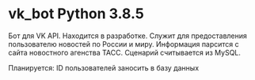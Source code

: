 # vk_bot Python 3.8.5
Бот для VK API.
Находится в разработке.
Служит для предоставления пользователю
новостей по России и миру.
Информация парсится с сайта новостного агенства
ТАСС.
Сценарий считывается из MySQL.

Планируется:
ID пользователей заносить в базу данных